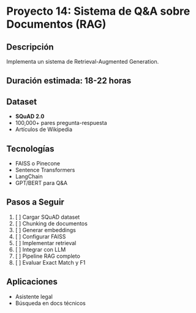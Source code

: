 # Proyecto 14: Sistema de Q&A sobre Documentos (RAG)

## Descripción
Implementa un sistema de Retrieval-Augmented Generation.

## Duración estimada: 18-22 horas

## Dataset
- **SQuAD 2.0**
- 100,000+ pares pregunta-respuesta
- Artículos de Wikipedia

## Tecnologías
- FAISS o Pinecone
- Sentence Transformers
- LangChain
- GPT/BERT para Q&A

## Pasos a Seguir
1. [ ] Cargar SQuAD dataset
2. [ ] Chunking de documentos
3. [ ] Generar embeddings
4. [ ] Configurar FAISS
5. [ ] Implementar retrieval
6. [ ] Integrar con LLM
7. [ ] Pipeline RAG completo
8. [ ] Evaluar Exact Match y F1

## Aplicaciones
- Asistente legal
- Búsqueda en docs técnicos
